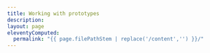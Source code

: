 ```yaml
---
title: Working with prototypes
description:
layout: page
eleventyComputed:
  permalink: "{{ page.filePathStem | replace('/content','') }}/"
---
```

